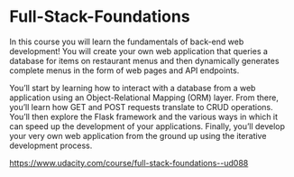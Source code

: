 # Full-Stack-Foundations

In this course you will learn the fundamentals of back-end web development! You will create your own web application that queries a database for items on restaurant menus and then dynamically generates complete menus in the form of web pages and API endpoints.

You’ll start by learning how to interact with a database from a web application using an Object-Relational Mapping (ORM) layer. From there, you’ll learn how GET and POST requests translate to CRUD operations. You’ll then explore the Flask framework and the various ways in which it can speed up the development of your applications. Finally, you’ll develop your very own web application from the ground up using the iterative development process.

https://www.udacity.com/course/full-stack-foundations--ud088
